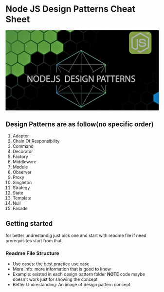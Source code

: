 # Node JS Design Patterns Cheat Sheet


![Design Pattern](./designpattern.png)
## Design Patterns are as follow(no specific order)
1. Adaptor
2. Chain Of Responsibility
3. Command
4. Decorator
5. Factory
6. Middleware
7. Module
8. Observer
9. Proxy 
10. Singleton
11. Strategy
12. State
13. Template
14. Null
15. Facade

## Getting started
for better undrestandig just pick one and start with readme file if need prerequisites start from that.

### Readme File Structure
- Use cases: the best practice use case 
- More Info: more information that is good to know
- Example: existed in each design pattern folder
**NOTE**
 code maybe doesn't work just for showing the concept 
- Better Undrestanding: An image of design pattern concept